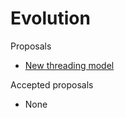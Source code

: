 
Evolution
=========

Proposals
- [New threading model](./Proposals/000-threading-model.md)

Accepted proposals
- None
